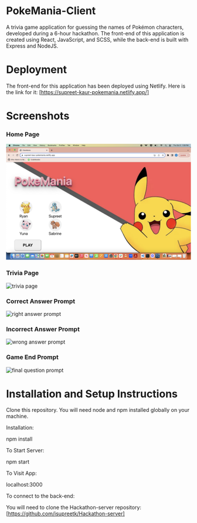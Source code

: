 # PokeMania-Client

A trivia game application for guessing the names of Pokémon characters, developed during a 6-hour hackathon. The front-end of this application is created using React, JavaScript, and SCSS, while the back-end is built with Express and NodeJS.


# Deployment

The front-end for this application has been deployed using Netlify. Here is the link for it: [https://supreet-kaur-pokemania.netlify.app/]


# Screenshots

### Home Page
![home page](https://github.com/isupreetk/Hackathon-client/blob/main/src/assets/screenshots/home-page.png?raw=true)


### Trivia Page
![trivia page](https://github.com/isupreetk/Hackathon-client/blob/main/src/assets/screenshots/trivia-page.png?raw=true)


### Correct Answer Prompt
![right answer prompt](https://github.com/isupreetk/Hackathon-client/blob/main/src/assets/screenshots/right-answer-prompt.png?raw=true)


### Incorrect Answer Prompt
![wrong answer prompt](https://github.com/isupreetk/Hackathon-client/blob/main/src/assets/screenshots/wrong-answer-prompt.png?raw=true)


### Game End Prompt
![final question prompt](https://github.com/isupreetk/Hackathon-client/blob/main/src/assets/screenshots/final-question-prompt.png?raw=true)


# Installation and Setup Instructions

Clone this repository. You will need node and npm installed globally on your machine.

Installation:

npm install

To Start Server:

npm start

To Visit App:

localhost:3000

To connect to the back-end: 

You will need to clone the Hackathon-server repository: [https://github.com/isupreetk/Hackathon-server]